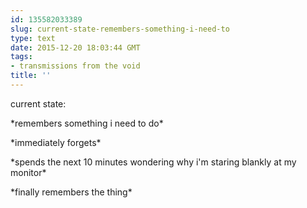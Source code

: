 ```yaml
---
id: 135582033389
slug: current-state-remembers-something-i-need-to
type: text
date: 2015-12-20 18:03:44 GMT
tags:
- transmissions from the void
title: ''
---
```


current state:

\*remembers something i need to do\*

\*immediately forgets\*

\*spends the next 10 minutes wondering why i'm staring blankly at my monitor\*

\*finally remembers the thing\*